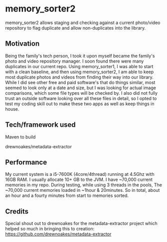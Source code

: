 # memory_sorter2
memory_sorter2 allows staging and checking against a current photo/video repository to flag duplicate and allow non-duplicates into the library.
## Motivation
Being the family's tech person, I took it upon myself became the family's photo and video repository manager.
 I soon found there were many duplicates in our current repo. Using memory_sorter1, I was able to
start with a clean baseline, and then using memory_sorter2, I am able to keep most duplicate photos and 
videos from finding their way into our library. While I did see other free and paid software's that do things similar, most seemed to look
 only at a date and size, but I was looking for actual image comparisons, which some file types will be checked by. I also did not fully trust an outside
 software looking over all these files in detail, so I opted to test my coding skill out to make these two apps as well as keep things in house.
## Tech/framework used
Maven to build

drewnoakes/metadata-extractor
## Performance
My current system is a i5-7600K (4core/4thread) running at 4.5Ghz with 16GB RAM. I usually allocate 10+ GB to the JVM.
I have ~70,000 current memories in my repo. During testing, while using 3 threads in the pools,
The ~70,000 current memories loaded in ~1hour & 20minutes. So in total, about an hour and a fourty minutes from start to memories sorted.
## Credits
Special shout out to drewnoakes for the metadata-extractor project which helped so much in bringing this to creation: https://github.com/drewnoakes/metadata-extractor
